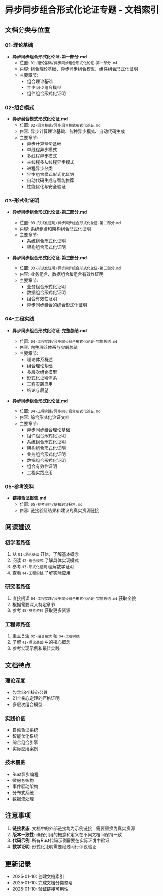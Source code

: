# 异步同步组合形式化论证专题 - 文档索引

## 文档分类与位置

### 01-理论基础

- **异步同步组合形式化论证-第一部分.md**
  - 位置: `01-理论基础/异步同步组合形式化论证-第一部分.md`
  - 内容: 组合理论基础、异步同步组合模型、组件组合形式化证明
  - 主要章节:
    - 组合理论基础
    - 异步同步组合模型
    - 组件组合形式化证明

### 02-组合模式

- **异步组合模式形式化论证.md**
  - 位置: `02-组合模式/异步组合模式形式化论证.md`
  - 内容: 异步计算理论基础、各种异步模式、自动代码生成
  - 主要章节:
    - 异步计算理论基础
    - 单线程异步模式
    - 多线程异步模式
    - 主线程多从线程异步模式
    - 进程异步分类
    - 异步组合模式形式化证明
    - 自动代码生成与智能推荐
    - 性能优化与安全验证

### 03-形式化证明

- **异步同步组合形式化论证-第二部分.md**
  - 位置: `03-形式化证明/异步同步组合形式化论证-第二部分.md`
  - 内容: 系统组合和架构组合形式化证明
  - 主要章节:
    - 系统组合形式化证明
    - 架构组合形式化证明

- **异步同步组合形式化论证-第三部分.md**
  - 位置: `03-形式化证明/异步同步组合形式化论证-第三部分.md`
  - 内容: 业务组合、数据组合和组合有效性证明
  - 主要章节:
    - 业务组合形式化证明
    - 数据组合形式化证明
    - 组合有效性证明
    - 异步同步组合的综合形式化证明

### 04-工程实践

- **异步同步组合形式化论证-完整总结.md**
  - 位置: `04-工程实践/异步同步组合形式化论证-完整总结.md`
  - 内容: 完整理论体系与实践总结
  - 主要章节:
    - 理论体系概述
    - 组合理论基础
    - 多层次组合模型
    - 形式化证明体系
    - 工程实践应用
    - 结论与展望

- **异步同步组合形式化论证.md**
  - 位置: `04-工程实践/异步同步组合形式化论证.md`
  - 内容: 综合形式化论证文档
  - 主要章节:
    - 异步同步组合理论基础
    - 组件组合形式化证明
    - 系统组合形式化证明
    - 架构组合形式化证明
    - 业务组合形式化证明
    - 数据组合形式化证明
    - 组合有效性证明
    - 工程实践应用

### 05-参考资料

- **链接验证报告.md**
  - 位置: `05-参考资料/链接验证报告.md`
  - 内容: 链接验证结果和建议的真实资源链接

## 阅读建议

### 初学者路径

1. 从 `01-理论基础` 开始，了解基本概念
2. 阅读 `02-组合模式` 了解具体实现模式
3. 参考 `03-形式化证明` 理解数学证明
4. 查看 `04-工程实践` 了解实际应用

### 研究者路径

1. 直接阅读 `04-工程实践/异步同步组合形式化论证-完整总结.md` 获取全貌
2. 根据需要深入特定章节
3. 参考 `05-参考资料` 获取更多资源

### 工程师路径

1. 重点关注 `02-组合模式` 和 `04-工程实践`
2. 了解 `01-理论基础` 中的核心概念
3. 参考实现示例和最佳实践

## 文档特点

### 理论深度

- 包含28个核心公理
- 21个核心定理的严格证明
- 多层次组合模型

### 实践价值

- 自动验证系统
- 智能优化系统
- 综合组合引擎
- 实际应用案例

### 技术覆盖

- Rust异步编程
- 微服务架构
- 事件驱动架构
- 分布式系统
- 数据流处理

## 注意事项

1. **链接状态**: 文档中的外部链接均为示例链接，需要替换为真实资源
2. **版本一致性**: 确保引用的概念和定义在不同文档间保持一致
3. **代码示例**: 所有Rust代码示例需要在实际环境中验证
4. **数学证明**: 形式化证明需要经过同行评议验证

## 更新记录

- 2025-01-10: 创建文档索引
- 2025-01-10: 完成文档分类整理
- 2025-01-10: 验证链接可用性
